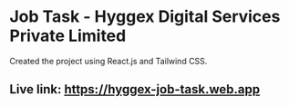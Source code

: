 # Job Task - Hyggex Digital Services Private Limited

Created the project using React.js and Tailwind CSS.

## Live link: https://hyggex-job-task.web.app